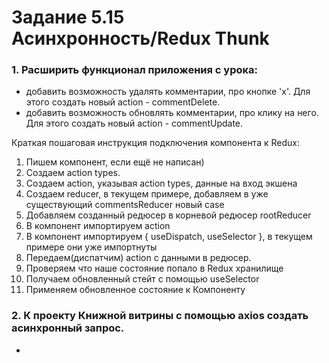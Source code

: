 # Задание 5.15 Асинхронность/Redux Thunk

### 1. Расширить функционал приложения с урока:
   - добавить возможность удалять комментарии, про кнопке 'x'. Для этого создать новый action -  commentDelete.
   - добавить возможность обновлять комментарии, про клику на него. Для этого создать новый action - commentUpdate.
   
   Краткая пошаговая инструкция подключения компонента к Redux:
   1. Пишем компонент, если ещё не написан)
   2. Создаем action types.
   3. Создаем action, указывая action types, данные на вход экшена
   4. Создаем reducer, в текущем примере, добавляем в уже существующий commentsReducer новый case
   5. Добавляем созданный редюсер в корневой редюсер rootReducer
   6. В компонент импортируем  action
   7. В компонент импортируем { useDispatch, useSelector }, в текущем примере они уже импортнуты
   8. Передаем(диспатчим) action c данными в редюсер.
   9. Проверяем что наше состояние попало в Redux хранилище
   10. Получаем обновленный стейт с помощью useSelector
   11. Применяем обновленное состояние к Компоненту
 
### 2. К проекту Книжной витрины с помощью axios создать асинхронный запрос.
   - 
